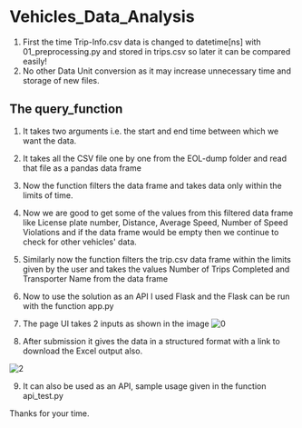 # Vehicles_Data_Analysis

1. First the time Trip-Info.csv data is changed to datetime[ns] with 01_preprocessing.py and stored in trips.csv so later it can be compared easily!
2. No other Data Unit conversion as it may increase unnecessary time and storage of new files.

## **The query_function**
1. It takes two arguments i.e. the start and end time between which we want the data.
2. It takes all the CSV file one by one from the EOL-dump folder and read that file as a pandas data frame
3. Now the function filters the data frame and takes data only within the limits of time.
4. Now we are good to get some of the values from this filtered data frame like License plate number, Distance, Average Speed, Number of Speed Violations
and if the data frame would be empty then we continue to check for other vehicles' data.
5. Similarly now the function filters the trip.csv data frame within the limits given by the user and takes the values Number of Trips Completed and Transporter Name from the data frame
6. Now to use the solution as an API I used Flask and the Flask can be run with the function app.py
7. The page UI takes 2 inputs as shown in the image
![0](https://github.com/wasiongit/Vehicles_Data_Analysis/assets/84765303/fbd6b719-1e23-4e1a-ac44-7608886d7ce6)

8. After submission it gives the data in a structured format with a link to download the Excel output also.

![2](https://github.com/wasiongit/Vehicles_Data_Analysis/assets/84765303/d05f43ea-0900-4716-90a7-d8775f8e4ac2)

9. It can also be used as an API, sample usage given in the function api_test.py

Thanks for your time.



  
